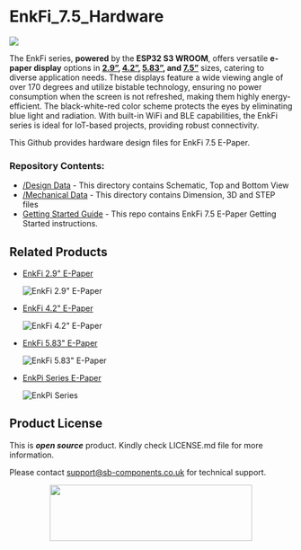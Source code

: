 # EnkFi_7.5_Hardware

<img src= "https://cdn.shopify.com/s/files/1/1217/2104/files/Main_Banner_3.png?v=1729493200" />

The EnkFi series, **powered** by the **ESP32 S3 WROOM**, offers versatile **e-paper display** options in **[2.9”](https://github.com/sbcshop/EnkFi_2.9_Hardware), [4.2”](https://github.com/sbcshop/EnkFi_4.2_Hardware), [5.83”](https://github.com/sbcshop/EnkFi_5.83_Hardware), and [7.5”](https://github.com/sbcshop/EnkFi_7.5_Hardware)** sizes, catering to diverse application needs. These displays feature a wide viewing angle of over 170 degrees and utilize bistable technology, ensuring no power consumption when the screen is not refreshed, making them highly energy-efficient. The black-white-red color scheme protects the eyes by eliminating blue light and radiation. With built-in WiFi and BLE capabilities, the EnkFi series is ideal for IoT-based projects, providing robust connectivity.

This Github provides hardware design files for EnkFi 7.5 E-Paper.

### Repository Contents:
  - [/Design Data](https://github.com/sbcshop/Serial_Servo_ESP32_Hardware/tree/main/Design%20Data) - This directory contains Schematic, Top and Bottom View
  - [/Mechanical Data](https://github.com/sbcshop/Serial_Servo_ESP32_Hardware/tree/main/Mechanical%20Data) - This directory contains Dimension, 3D and STEP files
  - [Getting Started Guide](https://github.com/sbcshop/Serial_Servo_ESP32_Software) - This repo contains EnkFi 7.5 E-Paper Getting Started instructions.


## Related Products  
  * [EnkFi 2.9" E-Paper](https://shop.sb-components.co.uk/products/enkfi-epaper-display-board-based-on-esp32-s3-wroom-1?variant=41443707846739)

    ![EnkFi 2.9" E-Paper](https://shop.sb-components.co.uk/cdn/shop/files/2_42_78fe0860-e025-40ca-99c0-02bb2ab1204a.png?v=1729236698&width=150)
    
  * [EnkFi 4.2" E-Paper](https://shop.sb-components.co.uk/products/enkfi-epaper-display-board-based-on-esp32-s3-wroom-1?variant=41443707879507)

    ![EnkFi 4.2" E-Paper](https://shop.sb-components.co.uk/cdn/shop/files/2_63_276e0929-7745-4b4a-bb39-7ecef4cb8c87.png?v=1729493294&width=150)

  * [EnkFi 5.83" E-Paper](https://shop.sb-components.co.uk/products/enkfi-epaper-display-board-based-on-esp32-s3-wroom-1?variant=41443707912275)

    ![EnkFi 5.83" E-Paper](https://shop.sb-components.co.uk/cdn/shop/files/2_64.png?v=1729493364&width=150)
  
  * [EnkPi Series E-Paper](https://shop.sb-components.co.uk/products/enkpi?_pos=1&_psq=enkpi&_ss=e&_v=1.0)

    ![EnkPi Series](https://shop.sb-components.co.uk/cdn/shop/products/3_aa603116-9e0f-4af5-a42e-14273f8fc865.png?v=1683625804&width=150)

    
## Product License

This is ***open source*** product. Kindly check LICENSE.md file for more information.

Please contact support@sb-components.co.uk for technical support.
<p align="center">
  <img width="360" height="100" src="https://cdn.shopify.com/s/files/1/1217/2104/files/Logo_sb_component_3.png?v=1666086771&width=300">
</p>
